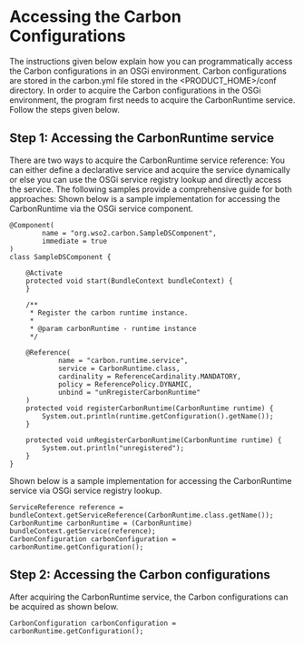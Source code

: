 # Accessing the Carbon Configurations

The instructions given below explain how you can programmatically access the Carbon configurations in an OSGi environment. Carbon configurations are stored in the carbon.yml file stored in the <PRODUCT_HOME>/conf directory. In order to acquire the Carbon configurations in the OSGi environment, the program first needs to acquire the CarbonRuntime service.
Follow the steps given below.

## Step 1: Accessing the CarbonRuntime service
There are two ways to acquire the CarbonRuntime service reference: You can either define a declarative service and acquire the service dynamically or else you can use the OSGi service registry lookup and directly access the service. The following samples provide a comprehensive guide for both approaches:
Shown below is a sample implementation for accessing the CarbonRuntime via the OSGi service component.

```
@Component(
        name = "org.wso2.carbon.SampleDSComponent",
        immediate = true
)
class SampleDSComponent {

    @Activate
    protected void start(BundleContext bundleContext) {
    }

    /**
     * Register the carbon runtime instance.
     *
     * @param carbonRuntime - runtime instance
     */

    @Reference(
            name = "carbon.runtime.service",
            service = CarbonRuntime.class,
            cardinality = ReferenceCardinality.MANDATORY,
            policy = ReferencePolicy.DYNAMIC,
            unbind = "unRregisterCarbonRuntime"
    )
    protected void registerCarbonRuntime(CarbonRuntime runtime) {
        System.out.println(runtime.getConfiguration().getName());
    }

    protected void unRegisterCarbonRuntime(CarbonRuntime runtime) {
        System.out.println("unregistered");
    }
}
```


Shown below is a sample implementation for accessing the CarbonRuntime service via OSGi service registry lookup.

```
ServiceReference reference = bundleContext.getServiceReference(CarbonRuntime.class.getName());
CarbonRuntime carbonRuntime = (CarbonRuntime) bundleContext.getService(reference);
CarbonConfiguration carbonConfiguration = carbonRuntime.getConfiguration();
```

## Step 2: Accessing the Carbon configurations
After acquiring the CarbonRuntime service, the Carbon configurations can be acquired as shown below.

```
CarbonConfiguration carbonConfiguration = carbonRuntime.getConfiguration();
```

